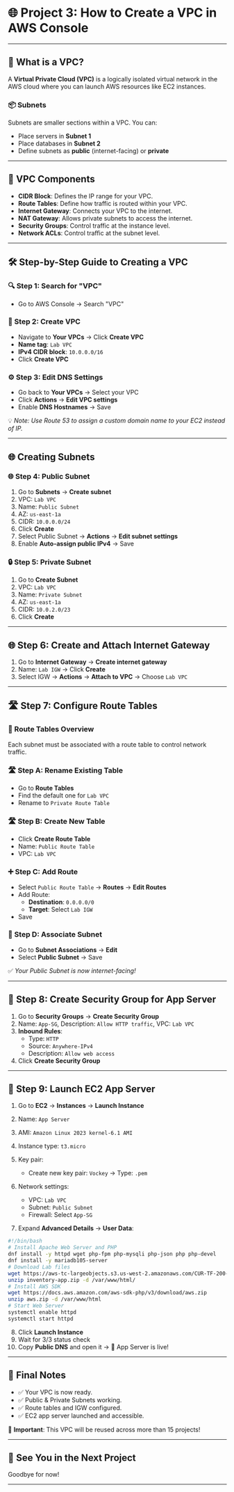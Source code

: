 # 🌐 Project 3: How to Create a VPC in AWS Console



---

## 🧭 What is a VPC?

A **Virtual Private Cloud (VPC)** is a logically isolated virtual network in the AWS cloud where you can launch AWS resources like EC2 instances.

### 📦 Subnets

Subnets are smaller sections within a VPC. You can:

- Place servers in **Subnet 1**
- Place databases in **Subnet 2**
- Define subnets as **public** (internet-facing) or **private**

---

## 🧱 VPC Components

- **CIDR Block**: Defines the IP range for your VPC.
- **Route Tables**: Define how traffic is routed within your VPC.
- **Internet Gateway**: Connects your VPC to the internet.
- **NAT Gateway**: Allows private subnets to access the internet.
- **Security Groups**: Control traffic at the instance level.
- **Network ACLs**: Control traffic at the subnet level.

---

## 🛠️ Step-by-Step Guide to Creating a VPC

### 🔍 Step 1: Search for "VPC"

- Go to AWS Console → Search "VPC"

### 🧱 Step 2: Create VPC

- Navigate to **Your VPCs** → Click **Create VPC**
- **Name tag**: `Lab VPC`
- **IPv4 CIDR block**: `10.0.0.0/16`
- Click **Create VPC**

### ⚙️ Step 3: Edit DNS Settings

- Go back to **Your VPCs** → Select your VPC
- Click **Actions** → **Edit VPC settings**
- Enable **DNS Hostnames** → Save

💡 *Note: Use Route 53 to assign a custom domain name to your EC2 instead of IP.*

---

## 🌐 Creating Subnets

### 🌐 Step 4: Public Subnet

1. Go to **Subnets** → **Create subnet**
2. VPC: `Lab VPC`
3. Name: `Public Subnet`
4. AZ: `us-east-1a`
5. CIDR: `10.0.0.0/24`
6. Click **Create**
7. Select Public Subnet → **Actions** → **Edit subnet settings**
8. Enable **Auto-assign public IPv4** → Save

### 🔒 Step 5: Private Subnet

1. Go to **Create Subnet**
2. VPC: `Lab VPC`
3. Name: `Private Subnet`
4. AZ: `us-east-1a`
5. CIDR: `10.0.2.0/23`
6. Click **Create**

---

## 🌐 Step 6: Create and Attach Internet Gateway

1. Go to **Internet Gateway** → **Create internet gateway**
2. Name: `Lab IGW` → Click **Create**
3. Select IGW → **Actions** → **Attach to VPC** → Choose `Lab VPC`

---

## 🛣️ Step 7: Configure Route Tables

### 🔁 Route Tables Overview

Each subnet must be associated with a route table to control network traffic.

### 🛣️ Step A: Rename Existing Table

- Go to **Route Tables**
- Find the default one for `Lab VPC`
- Rename to `Private Route Table`

### 🛣️ Step B: Create New Table

- Click **Create Route Table**
- Name: `Public Route Table`
- VPC: `Lab VPC`

### ➕ Step C: Add Route

- Select `Public Route Table` → **Routes** → **Edit Routes**
- Add Route:
  - **Destination**: `0.0.0.0/0`
  - **Target**: Select `Lab IGW`
- Save

### 🔁 Step D: Associate Subnet

- Go to **Subnet Associations** → **Edit**
- Select **Public Subnet** → Save

✅ *Your Public Subnet is now internet-facing!*

---

## 🔐 Step 8: Create Security Group for App Server

1. Go to **Security Groups** → **Create Security Group**
2. Name: `App-SG`, Description: `Allow HTTP traffic`, VPC: `Lab VPC`
3. **Inbound Rules**:
   - Type: `HTTP`
   - Source: `Anywhere-IPv4`
   - Description: `Allow web access`
4. Click **Create Security Group**

---

## 🚀 Step 9: Launch EC2 App Server

1. Go to **EC2** → **Instances** → **Launch Instance**

2. Name: `App Server`

3. AMI: `Amazon Linux 2023 kernel-6.1 AMI`

4. Instance type: `t3.micro`

5. Key pair:

   - Create new key pair: `Vockey` → Type: `.pem`

6. Network settings:

   - VPC: `Lab VPC`
   - Subnet: `Public Subnet`
   - Firewall: Select `App-SG`

7. Expand **Advanced Details** → **User Data**:

```bash
#!/bin/bash
# Install Apache Web Server and PHP
dnf install -y httpd wget php-fpm php-mysqli php-json php php-devel
dnf install -y mariadb105-server
# Download Lab files
wget https://aws-tc-largeobjects.s3.us-west-2.amazonaws.com/CUR-TF-200-ACACAD-3-113230/06-lab-mod7-guided-VPC/s3/scripts/al2023-inventory-app.zip -O inventory-app.zip
unzip inventory-app.zip -d /var/www/html/
# Install AWS SDK
wget https://docs.aws.amazon.com/aws-sdk-php/v3/download/aws.zip
unzip aws.zip -d /var/www/html
# Start Web Server
systemctl enable httpd
systemctl start httpd
```

8. Click **Launch Instance**
9. Wait for 3/3 status check
10. Copy **Public DNS** and open it → 🎉 App Server is live!

---

## 📝 Final Notes

- ✅ Your VPC is now ready.
- ✅ Public & Private Subnets working.
- ✅ Route tables and IGW configured.
- ✅ EC2 app server launched and accessible.

🚨 **Important**: This VPC will be reused across more than 15 projects!

---

## 👋 See You in the Next Project

Goodbye for now!

---

